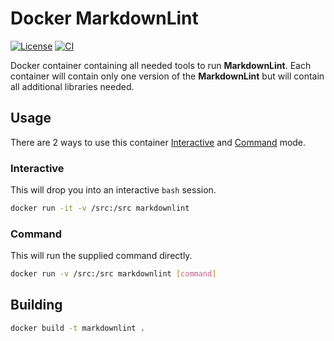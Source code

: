 # Docker MarkdownLint

[![License]](LICENSE)
[![CI][CI Badge]][CI Workflow]

Docker container containing all needed tools to run **MarkdownLint**. Each
container will contain only one version of the **MarkdownLint** but will contain
all additional libraries needed.

## Usage

There are 2 ways to use this container [Interactive](#interactive) and
[Command](#command) mode.

### Interactive

This will drop you into an interactive `bash` session.

```bash
docker run -it -v /src:/src markdownlint
```

### Command

This will run the supplied command directly.

```bash
docker run -v /src:/src markdownlint [command]
```

## Building

```bash
docker build -t markdownlint .
```

<!-- external links -->
[License]: https://img.shields.io/github/license/devpow112/docker-markdownlint?label=License
[CI Badge]: https://github.com/devpow112/docker-markdownlint/actions/workflows/ci.yml/badge.svg?branch=main
[CI Workflow]: https://github.com/devpow112/docker-markdownlint/actions/workflows/ci.yml?query=branch%3Amain
